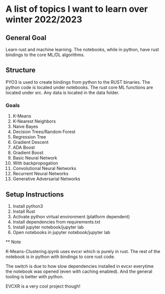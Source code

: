 # A list of topics I want to learn over winter 2022/2023

## General Goal

Learn rust and machine learning. The notebooks, while in python, have rust bindings to the core ML/DL algorithms.

## Structure

PYO3 is used to create bindings from python to the RUST binaries.
The python code is located under notebooks.
The rust core ML functions are located under src.
Any data is located in the data folder.

### Goals

1. K-Means
2. K-Nearest Neighbors
3. Naive Bayes
4. Decision Trees/Random Forest
5. Regression Tree
6. Gradient Descent
7. ADA Boost
8. Gradient Boost
9. Basic Neural Network
10. With backpropogation
11. Convolutional Neural Networks
12. Recurrent Neural Networks
13. Generative Adversarial Networks

## Setup Instructions

1. Install python3
2. Install Rust
3. Activate python virtual environment (platform dependent)
4. Install dependencies from requirements.txt
5. Install jupyter notebook/jupyter lab
6. Open notebooks in jupyter notebook/jupyter lab

\*\* Note

K-Means-Clustering.ipynb uses evcxr which is purely in rust. The rest of the notebook is in python with bindings to core rust code.

The switch is due to how slow dependencies installed in evcxr everytime the notebook was opened (even with caching enabled). And the general tooling is better with python.

EVCXR is a very cool project though!
